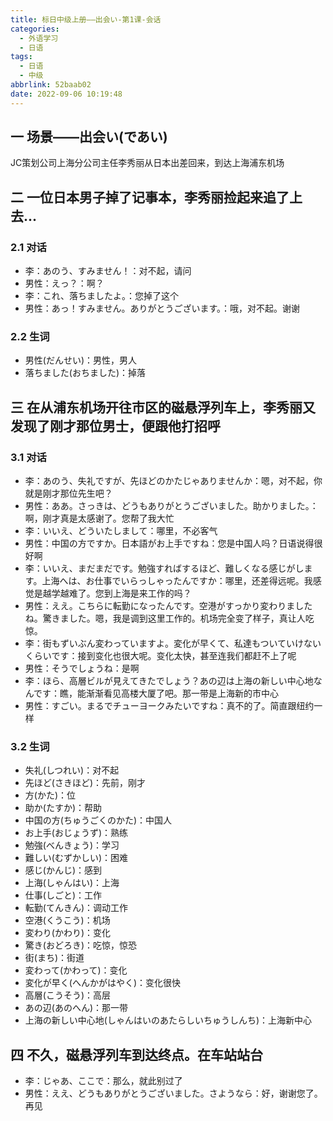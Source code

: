 ```yaml
---
title: 标日中级上册——出会い-第1课-会话
categories:
  - 外语学习
  - 日语
tags:
  - 日语
  - 中级
abbrlink: 52baab02
date: 2022-09-06 10:19:48
---
```

## 一 场景——出会い(であい)

JC策划公司上海分公司主任李秀丽从日本出差回来，到达上海浦东机场

<!--more-->

## 二 一位日本男子掉了记事本，李秀丽捡起来追了上去...

### 2.1 对话

* 李：あのう、すみません！：对不起，请问
* 男性：えっ？：啊？
* 李：これ、落ちましたよ。：您掉了这个
* 男性：あっ！すみません。ありがとうございます。：哦，对不起。谢谢

### 2.2 生词

* 男性(だんせい)：男性，男人
* 落ちました(おちました)：掉落

## 三 在从浦东机场开往市区的磁悬浮列车上，李秀丽又发现了刚才那位男士，便跟他打招呼

### 3.1 对话

* 李：あのう、失礼ですが、先ほどのかたじゃありませんか：嗯，对不起，你就是刚才那位先生吧？
* 男性：ああ。さっきは、どうもありがとうございました。助かりました。：啊，刚才真是太感谢了。您帮了我大忙
* 李：いいえ、どういたしまして：哪里，不必客气
* 男性：中国の方ですか。日本語がお上手ですね：您是中国人吗？日语说得很好啊
* 李：いいえ、まだまだです。勉強すればするほど、難しくなる感じがします。上海へは、お仕事でいらっしゃったんですか：哪里，还差得远呢。我感觉是越学越难了。您到上海是来工作的吗？
* 男性：ええ。こちらに転勤になったんです。空港がすっかり変わりましたね。驚きました。嗯，我是调到这里工作的。机场完全变了样子，真让人吃惊。
* 李：街もずいぶん変わっていますよ。変化が早くて、私達もついていけないくらいです：接到变化也很大呢。变化太快，甚至连我们都赶不上了呢
* 男性：そうでしょうね：是啊
* 李：ほら、高層ビルが見えてきたでしょう？あの辺は上海の新しい中心地なんです：瞧，能渐渐看见高楼大厦了吧。那一带是上海新的市中心
* 男性：すごい。まるでチューヨークみたいですね：真不的了。简直跟纽约一样

### 3.2 生词

* 失礼(しつれい)：对不起
* 先ほど(さきほど)：先前，刚才
* 方(かた)：位
* 助か(たすか)：帮助
* 中国の方(ちゅうごくのかた)：中国人
* お上手(おじょうず)：熟练
* 勉強(べんきょう)：学习
* 難しい(むずかしい)：困难
* 感じ(かんじ)：感到
* 上海(しゃんはい)：上海
* 仕事(しごと)：工作
* 転勤(てんきん)：调动工作
* 空港(くうこう)：机场
* 変わり(かわり)：变化
* 驚き(おどろき)：吃惊，惊恐
* 街(まち)：街道
* 変わって(かわって)：变化
* 変化が早く(へんかがはやく)：变化很快
* 高層(こうそう)：高层
* あの辺(あのへん)：那一带
* 上海の新しい中心地(しゃんはいのあたらしいちゅうしんち)：上海新中心

## 四 不久，磁悬浮列车到达终点。在车站站台

* 李：じゃあ、ここで：那么，就此别过了
* 男性：ええ、どうもありがとうございました。さようなら：好，谢谢您了。再见

